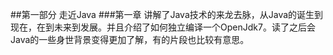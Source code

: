 ##第一部分 走近Java
###第一章
讲解了Java技术的来龙去脉，从Java的诞生到现在，在到未来到发展。并且介绍了如何独立编译一个OpenJdk7。读了之后会Java的一些身世背景变得更加了解，有的片段也比较有意思。